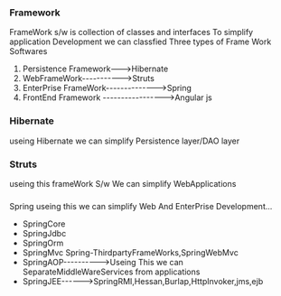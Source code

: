 ### Framework
FrameWork s/w is collection of classes and interfaces To simplify application Development
we can classfied Three types of Frame Work Softwares
1. Persistence Framework--->Hibernate
2. WebFrameWork----------->Struts
3. EnterPrise FrameWork-------------->Spring
4. FrontEnd Framework ----------------->Angular js

### Hibernate
useing Hibernate we can simplify Persistence layer/DAO layer
### Struts 
useing this frameWork S/w We can simplify WebApplications
### 
Spring useing this we can simplify Web And EnterPrise Development...
*  SpringCore
*  SpringJdbc
*  SpringOrm
*  SpringMvc Spring-ThirdpartyFrameWorks,SpringWebMvc
*  SpringAOP---------->Useing This we can SeparateMiddleWareServices from applications
*  SpringJEE------>SpringRMI,Hessan,Burlap,HttpInvoker,jms,ejb
